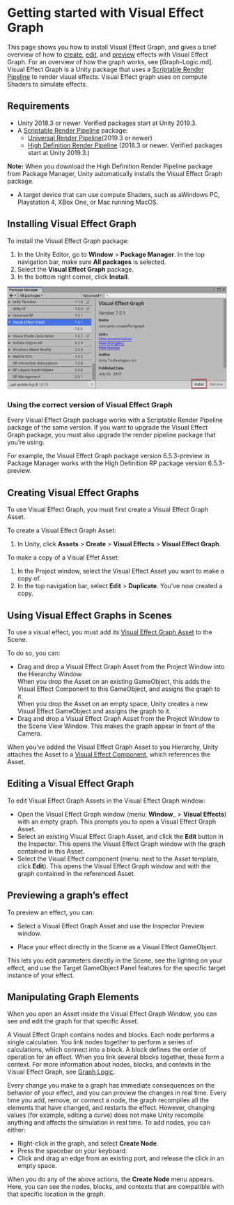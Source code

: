 # Getting started with Visual Effect Graph
This page shows you how  to install Visual Effect Graph, and gives a brief overview of how to [create](Creating-Visual-Effect-Graphs), [edit](#Editing-a-Visual-Effect-Graph), and [preview](#Previewing-the-Graph’s-effects) effects with Visual Effect Graph. For an overview of how the graph works, see [Graph-Logic.md].
Visual Effect Graph is a Unity package that uses a [Scriptable Render Pipeline](https://docs.unity3d.com/Manual/ScriptableRenderPipeline.html) to render visual effects. Visual Effect graph uses on compute Shaders to simulate effects.
## Requirements
* Unity 2018.3 or newer. Verified packages start at Unity 2019.3.
* A [Scriptable Render Pipeline](https://docs.unity3d.com/Manual/ScriptableRenderPipeline.html) package:
  * [Universal Render Pipeline](https://docs.unity3d.com/Packages/com.unity.render-pipelines.universal@latest/index.html)(2019.3 or newer) 
  * [High Definition Render Pipeline](https://docs.unity3d.com/Packages/com.unity.render-pipelines.high-definition@latest/index.html?preview=1) (2018.3 or newer. Verified packages start at Unity 2019.3.) 

**Note:** When you download the High Definition Render Pipeline package from Package Manager, Unity automatically installs the Visual Effect Graph package.
* A target device that can use compute Shaders, such as aWindows PC, Playstation 4, XBox One, or Mac running MacOS.
## Installing Visual Effect Graph

To install the Visual Effect Graph package:


1. In the Unity Editor, go to __Window__ &gt; __Package Manager__. In the top navigation bar, make sure __All packages__ is selected. 
2. Select the __Visual Effect Graph__ package.
3. In the bottom right corner, click __Install__.

![](Images/InstallVisuelEffectGraph.png)


### Using the correct version of Visual Effect Graph
Every Visual Effect Graph package works with a Scriptable Render Pipeline package of the same version. If you want to upgrade the Visual Effect Graph package, you must also upgrade the render pipeline package that you’re using.

For example, the Visual Effect Graph package version 6.5.3-preview in Package Manager works with the High Definition RP package
version 6.5.3-preview. 

## Creating Visual Effect Graphs
To use Visual Effect Graph, you must first create a Visual Effect Graph Asset. 

To create a Visual Effect Graph Asset:

1. In Unity, click __Assets__ &gt; __Create__ &gt; __Visual Effects__ &gt; __Visual Effect Graph__. 

To make a copy of a Visual Effet Asset:

1. In the Project window, select the Visual Effect Asset you want to make a copy of.
2. In the top navigation bar, select __Edit__ &gt; __Duplicate__.  You’ve now created a copy.

## Using Visual Effect Graphs in Scenes
To use a visual effect, you must add its [Visual Effect Graph Asset](#Creating-Visual-Effect-Graphs) to the Scene. 

To do so, you can:

* Drag and drop a Visual Effect Graph Asset from the Project Window into the Hierarchy Window. <br />When you drop the Asset on an existing GameObject, this adds the Visual Effect Component to this GameObject, and assigns the graph to it. <br />When you drop the Asset on an empty space, Unity creates a new Visual Effect GameObject and assigns the graph to it.
* Drag and drop a Visual Effect Graph Asset from the Project Window to the Scene View Window. This makes the graph appear in front of the Camera.

When you’ve added the Visual Effect Graph Asset to you Hierarchy, Unity attaches the Asset to a [Visual Effect Component](https://docs.unity3d.com/2019.3/Documentation/ScriptReference/VFX.VisualEffect.html), which references the Asset. 
## Editing a Visual Effect Graph
To edit Visual Effect Graph Assets in the Visual Effect Graph window:

* Open the Visual Effect Graph window (menu: __Window___ &gt; __Visual Effects__) with an empty graph. This prompts you to open a Visual Effect Graph Asset.
* Select an existing Visual Effect Graph Asset, and click the __Edit__ button in the Inspector. This opens the Visual Effect Graph window with the graph contained in this Asset.
* Select the Visual Effect component (menu: next to the Asset template, click __Edit__). This opens the Visual Effect Graph window and with the graph contained in the referenced Asset.
## Previewing a graph’s effect
To preview an effect, you can:

* Select a Visual Effect Graph Asset and use the Inspector Preview window. 

* Place your effect directly in the Scene as a Visual Effect GameObject. 

This lets you edit parameters directly in the Scene, see the lighting on your effect, and use the Target GameObject Panel features for the specific target instance of your effect.

## Manipulating Graph Elements
When you open an Asset inside the Visual Effect Graph Window, you can see and edit the graph for that specific Asset.

A Visual Effect Graph contains nodes and blocks. Each node performs a single calculation. You link nodes together to perform a series of calculations, which connect into a block. A block defines the order of operation for an effect. When you link several blocks together, these form a context. For more information about nodes, blocks, and contexts in the Visual Effect Graph, see [Graph Logic](Graph-Logic.md). 

Every change you make to a graph has immediate consequences on the behavior of your effect, and you can preview the changes in real time. Every time you add, remove, or connect a node, the graph recompiles all the elements that have changed, and restarts the effect. However, changing values (for example, editing a curve) does not make Unity recompile anything and affects the simulation in real time.
To add nodes, you can either:

* Right-click in the graph, and select __Create Node__.
* Press the spacebar on your keyboard.
* Click and drag an edge from an existing port, and release the click in an empty space.

When you do any of the above actions, the __Create Node__ menu appears. Here, you can see the nodes, blocks, and contexts that are compatible with that specific location in the graph.